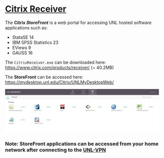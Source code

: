# [Citrix Receiver](https://en.wikipedia.org/wiki/Citrix_Receiver)

The **Citrix *StoreFront*** is a web portal for accessing UNL hosted software applications such as:

* StataSE 14
* IBM SPSS Statistics 23
* EViews 9
* GAUSS 16

The `CitrixReceiver.exe` can be downloaded here: https://www.citrix.com/products/receiver/ (~ 40.2MB)

The **StoreFront** can be accessed here: https://mydesktop.unl.edu/Citrix/UNLMyDesktopWeb/

![store-front](https://github.com/Infinite-Actuary/Citrix-Receiver/blob/master/images/StoreFront.PNG)

### Note: StoreFront applications can be accessed from your home network after connecting to the [UNL-VPN](https://github.com/Infinite-Actuary/UNL-VPN)
